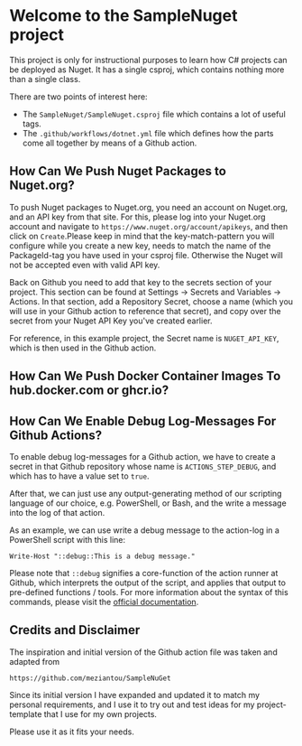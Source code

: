
# Welcome to the SampleNuget project

This project is only for instructional purposes to learn how C# projects
can be deployed as Nuget. It has a single csproj, which contains nothing
more than a single class.

There are two points of interest here:
* The `SampleNuget/SampleNuget.csproj` file which contains a lot of useful tags.
* The `.github/workflows/dotnet.yml` file which defines how the parts come all together by means of a Github action.


## How Can We Push Nuget Packages to Nuget.org?

To push Nuget packages to Nuget.org, you need an account on Nuget.org, and
an API key from that site. For this, please log into your Nuget.org account
and navigate to `https://www.nuget.org/account/apikeys`, and then click on
`Create`.Please keep in mind that the key-match-pattern you will configure
while you create a new key, needs to match the name of the PackageId-tag you
have used in your csproj file. Otherwise the Nuget will not be accepted even
with valid API key.

Back on Github you need to add that key to the secrets section of your project.
This section can be found at Settings -> Secrets and Variables -> Actions.
In that section, add a Repository Secret, choose a name (which you will use
in your Github action to reference that secret), and copy over the secret
from your Nuget API Key you've created earlier.

For reference, in this example project, the Secret name is `NUGET_API_KEY`,
which is then used in the Github action.


## How Can We Push Docker Container Images To hub.docker.com or ghcr.io?



## How Can We Enable Debug Log-Messages For Github Actions?

To enable debug log-messages for a Github action, we have to create a secret
in that Github repository whose name is `ACTIONS_STEP_DEBUG`, and which has
to have a value set to `true`.

After that, we can just use any output-generating method of our scripting
language of our choice, e.g. PowerShell, or Bash, and the write a message
into the log of that action.

As an example, we can use write a debug message to the action-log in a
PowerShell script with this line:

```
Write-Host "::debug::This is a debug message."
```

Please note that `::debug` signifies a core-function of the action runner
at Github, which interprets the output of the script, and applies that output
to pre-defined functions / tools. For more information about the syntax of
this commands, please visit the [official documentation](https://docs.github.com/en/actions/writing-workflows/choosing-what-your-workflow-does/workflow-commands-for-github-actions).


## Credits and Disclaimer

The inspiration and initial version of the Github action file was taken and
adapted from

```
https://github.com/meziantou/SampleNuGet
```

Since its initial version I have expanded and updated it to match my personal
requirements, and I use it to try out and test ideas for my project-template that
I use for my own projects.

Please use it as it fits your needs.
